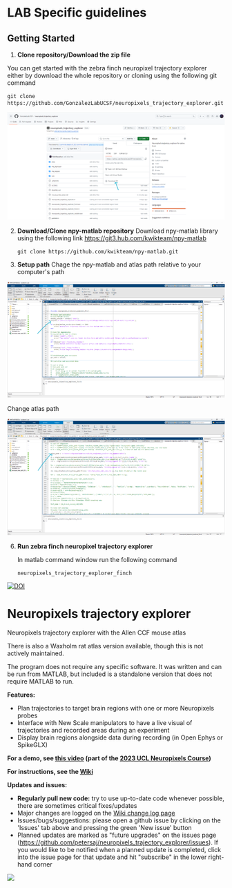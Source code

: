 # LAB Specific guidelines

## Getting Started

1. **Clone repository/Download the zip file**

You can get started with the zebra finch neuropixel trajectory explorer either by download the whole repository or cloning using the following git command
```
git clone https://github.com/GonzalezLabUCSF/neuropixels_trajectory_explorer.git
```
 ![Data](imgs/clone.png)

2. **Download/Clone npy-matlab repository**
   Download npy-matlab library using the following link https://git3.hub.com/kwikteam/npy-matlab
   ```
   git clone https://github.com/kwikteam/npy-matlab.git
   ```
    
4. **Setup path**
   Chage the npy-matlab and atlas path relative to your computer's path
   
  ![Data](imgs/npymatlab.png)

  Change atlas path
  
   ![Data](imgs/atlas_path.png)

 
6. **Run zebra finch neuropixel trajectory explorer**

   In matlab command window run the following command

   ```
   neuropixels_trajectory_explorer_finch
   ```
   

   
   
   
   



[![DOI](https://zenodo.org/badge/429406115.svg)](https://zenodo.org/badge/latestdoi/429406115)

# Neuropixels trajectory explorer
Neuropixels trajectory explorer with the Allen CCF mouse atlas 

There is also a Waxholm rat atlas version available, though this is not actively maintained.

The program does not require any specific software. It was written and can be run from MATLAB, but included is a standalone version that does not require MATLAB to run.

**Features:**
  * Plan trajectories to target brain regions with one or more Neuropixels probes
  * Interface with New Scale manipulators to have a live visual of trajectories and recorded areas during an experiment
  * Display brain regions alongside data during recording (in Open Ephys or SpikeGLX)

**For a demo, see [this video](https://www.youtube.com/watch?v=54VHDqzowwY&ab_channel=MatteoCarandini) (part of the [2023 UCL Neuropixels Course](https://www.ucl.ac.uk/neuropixels/training/2023-neuropixels-course))**


**For instructions, see the [Wiki](https://github.com/petersaj/neuropixels_trajectory_explorer/wiki)**

**Updates and issues:**
  * **Regularly pull new code:** try to use up-to-date code whenever possible, there are sometimes critical fixes/updates
  * Major changes are logged on the [Wiki change log page](https://github.com/petersaj/neuropixels_trajectory_explorer/wiki/Major-change-log)
  * Issues/bugs/suggestions: please open a github issue by clicking on the 'Issues' tab above and pressing the green 'New issue' button
  * Planned updates are marked as "future upgrades" on the issues page (https://github.com/petersaj/neuropixels_trajectory_explorer/issues). If you would like to be notified when a planned update is completed, click into the issue page for that update and hit "subscribe" in the lower right-hand corner

![](https://github.com/petersaj/neuropixels_trajectory_explorer/blob/main/wiki/front_image.png)
